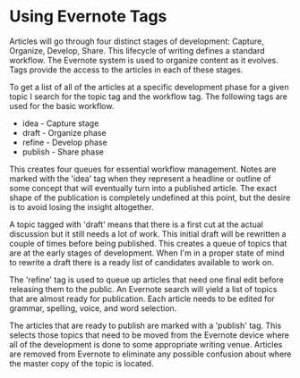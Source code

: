 # Using Evernote Tags

Articles will go through four distinct stages of development: Capture, Organize,
Develop, Share.  This lifecycle of writing defines a standard workflow.  The
Evernote system is used to organize content as it evolves. Tags provide the
access to the articles in each of these stages.

To get a list of all of the articles at a specific development phase for a given
topic I search for the topic tag and the workflow tag. The following tags are
used for the basic workflow.

- idea - Capture stage
- draft - Organize phase
- refine - Develop phase
- publish - Share phase

This creates four queues for essential workflow management.  Notes are marked
with the 'idea' tag when they represent a headline or outline of some concept
that will eventually turn into a published article.  The exact shape of the
publication is completely undefined at this point, but the desire is to avoid
losing the insight altogether.

A topic tagged with 'draft' means that there is a first cut at the actual
discussion but it still needs a lot of work.  This initial draft will be
rewritten a couple of times before being published. This creates a queue of
topics that are at the early stages of development. When I'm in a proper state
of mind to rewrite a draft there is a ready list of candidates available to work
on.

The 'refine' tag is used to queue up articles that need one final edit before
releasing them to the public.  An Evernote search will yield a list of topics
that are almost ready for publication.  Each article needs to be edited for
grammar, spelling, voice, and word selection.  

The articles that are ready to publish are marked with a 'publish' tag.  This
selects those topics that need to be moved from the Evernote device where all of
the development is done to some appropriate writing venue.  Articles are removed
from Evernote to eliminate any possible confusion about where the master copy of
the topic is located.

